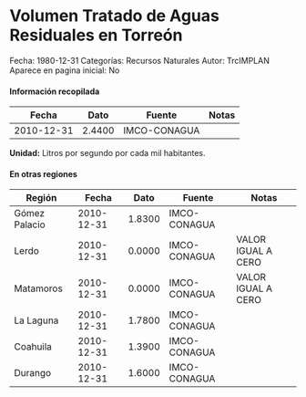 Volumen Tratado de Aguas Residuales en Torreón
=====

Fecha: 1980-12-31
Categorías: Recursos Naturales
Autor: TrcIMPLAN
Aparece en pagina inicial: No



#### Información recopilada

<table class="table table-hover table-bordered matriz">
<thead>
<tr>
<th>Fecha</th>
<th>Dato</th>
<th>Fuente</th>
<th>Notas</th>
</tr>
</thead>
<tbody>
<tr>
<td>2010-12-31</td>
<td class="derecha">2.4400</td>
<td>IMCO-CONAGUA</td>
<td></td>
</tr>
</tbody>
</table>

<b>Unidad:</b> Litros por segundo por cada mil habitantes.




#### En otras regiones

<table class="table table-hover table-bordered matriz">
<thead>
<tr>
<th>Región</th>
<th>Fecha</th>
<th>Dato</th>
<th>Fuente</th>
<th>Notas</th>
</tr>
</thead>
<tbody>
<tr>
<td>Gómez Palacio</td>
<td>2010-12-31</td>
<td class="derecha">1.8300</td>
<td>IMCO-CONAGUA</td>
<td></td>
</tr>
<tr>
<td>Lerdo</td>
<td>2010-12-31</td>
<td class="derecha">0.0000</td>
<td>IMCO-CONAGUA</td>
<td>VALOR IGUAL A CERO</td>
</tr>
<tr>
<td>Matamoros</td>
<td>2010-12-31</td>
<td class="derecha">0.0000</td>
<td>IMCO-CONAGUA</td>
<td>VALOR IGUAL A CERO</td>
</tr>
<tr>
<td>La Laguna</td>
<td>2010-12-31</td>
<td class="derecha">1.7800</td>
<td>IMCO-CONAGUA</td>
<td></td>
</tr>
<tr>
<td>Coahuila</td>
<td>2010-12-31</td>
<td class="derecha">1.3900</td>
<td>IMCO-CONAGUA</td>
<td></td>
</tr>
<tr>
<td>Durango</td>
<td>2010-12-31</td>
<td class="derecha">1.6000</td>
<td>IMCO-CONAGUA</td>
<td></td>
</tr>
</tbody>
</table>

